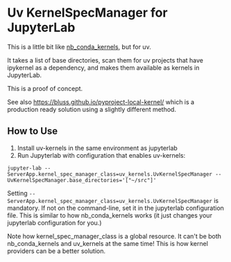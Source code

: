 # Uv KernelSpecManager for JupyterLab

This is a little bit like [nb_conda_kernels][nbconda], but for uv.

It takes a list of base directories, scan them for uv projects that
have ipykernel as a dependency, and makes them available as kernels in
JupyterLab.

This is a proof of concept.

[nbconda]: https://github.com/anaconda/nb_conda_kernels


See also https://bluss.github.io/pyproject-local-kernel/ which is a production
ready solution using a slightly different method.

## How to Use


1. Install uv-kernels in the same environment as jupyterlab
2. Run Jupyterlab with configuration that enables uv-kernels:

```
jupyter-lab --ServerApp.kernel_spec_manager_class=uv_kernels.UvKernelSpecManager --UvKernelSpecManager.base_directories='["~/src"]'
```

Setting `--ServerApp.kernel_spec_manager_class=uv_kernels.UvKernelSpecManager`
is mandatory. If not on the command-line, set it in the jupyterlab
configuration file. This is similar to how nb_conda_kernels works (it just
changes your jupyterlab configuration for you.)

Note how kernel_spec_manager_class is a global resource. It can't be both
nb_conda_kernels and uv_kernels at the same time! This is how kernel providers
can be a better solution.
